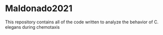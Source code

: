 # Maldonado2021
This repository contains all of the code written to analyze the behavior of C. elegans during chemotaxis
